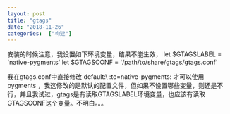 ```yaml
---
layout: post
title: "gtags"
date: "2018-11-26"
categories:  ["构建"]
---
```


安装的时候注意，我设置如下环境变量，结果不能生效， let $GTAGSLABEL = 'native-pygments' let $GTAGSCONF = '/path/to/share/gtags/gtags.conf'

我在gtags.conf中直接修改 default:\\ :tc=native-pygments: 才可以使用pygments ，我这修改的是默认的配置文件，但如果不设置哪些变量，则还是不行，并且我试过，gtags是有读取GTAGSLABEL环境变量，也应该有读取GTAGSCONF这个变量。不明白。。。
